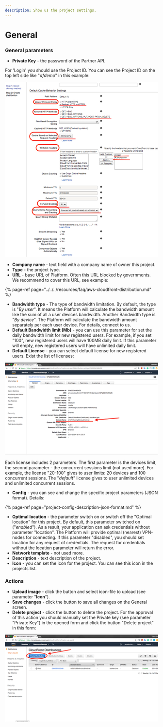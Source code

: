 ```yaml
---
description: Show us the project settings.
---
```


# General

### General parameters

* **Private Key** - the password of the Partner API.

For 'Login' you should use the Project ID. You can see the Project ID on the top left side like "_afdemo_" in this example:

![](../../../.gitbook/assets/image%20%284%29.png)

* **Company name** - text field with a company name of owner this project.
* **Type** - the project type. 
* **URL** - base URL of Platform. Often this URL blocked by governments. We recommend to cover this URL, see example:

{% page-ref page="../../../resources/faq/aws-cloudfront-distribution.md" %}

* **Bandwidth type** - The type of bandwidth limitation. By default, the type is "_By user_". It means the Platform will calculate the bandwidth amount like the sum of all a user devices bandwidth. Another Bandwidth type is "_By device_". The Platform will calculate the bandwidth amount separately per each user device. For details, connect to us.
* **Default Bandwidth limit \(Mb\)** -  you can use this parameter for set the daily bandwidth limit for new registered users. For example, if you set "100", new registered users will have 100MB daily limit. If this parameter will empty, new registered users will have unlimited daily limit.
* **Default License** - you can select default license for new registered users. Exist the list of licenses:

![](../../../.gitbook/assets/image%20%283%29.png)

Each license includes 2 parameters. The first parameter is the devices limit, the second parameter - the concurrent sessions limit \(not used more\). For example, the license "20-100" gives to user limits: 20 devices and 100 concurrent sessions. The "_default_" license gives to user unlimited devices and unlimited concurrent sessions.

* **Config** - you can see and change the specific project parameters \(JSON format\). Details:

{% page-ref page="project-config-description-json-format.md" %}

* **Optimal location** - the parameter switch on or switch off the "Optimal location" for this project. By default, this parameter switched on \("_enabled_"\). As a result, your application can ask credentials without parameter "location". The Platform will provide optimal \(nearest\) VPN-nodes for connecting. If this parameter "disabled", you should set location for any request of credentials. The request for credentials without the location parameter will return the error.
* **Network template** - not used more.
* **Description** - text description of the project. 
* **Icon** - you can set the icon for the project. You can see this icon in the projects list.

### Actions

* **Upload image** - click the button and select icon-file to upload \(see parameter "**Icon**"\).
* **Save changes** - click the button to save all changes on the General screen.
* **Delete project** - click the button to delete the project. For the approval of this action you should manually set the Private key \(see parameter "Private Key"\) in the opened form and click the button "Delete project" in this form:

![](../../../.gitbook/assets/image%20%282%29.png)

